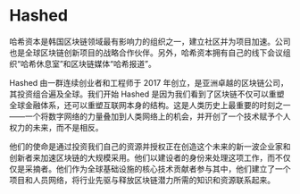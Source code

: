 # 

# Hashed

哈希资本是韩国区块链领域最有影响力的组织之一，建立社区并为项目加速。公司也是全球区块链创新项目的战略合作伙伴。另外，哈希资本拥有自己的线下会议组织“哈希休息室”和区块链媒体“哈希报道”。

Hashed 由一群连续创业者和工程师于 2017 年创立，是亚洲卓越的区块链公司，其投资组合遍及全球。我们开始 Hashed 是因为我们看到了区块链不仅可以重塑全球金融体系，还可以重塑互联网本身的结构。这是人类历史上最重要的时刻之一——一个将数字网络的力量叠加到人类网络上的机会，并开创了一个技术赋予个人权力的未来，而不是相反。

他们的使命是通过投资我们自己的资源并授权正在创造这个未来的新一波企业家和创新者来加速区块链的大规模采用。他们以建设者的身份来处理这项工作，而不仅仅是采摘者。他们作为全球基础设施的核心技术贡献者参与其中，他们建立了一个项目和人员网络，将行业先驱与释放区块链潜力所需的知识和资源联系起来。

